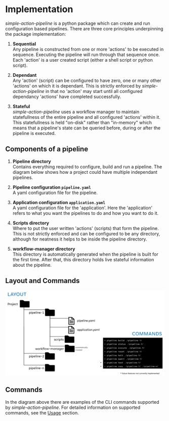 # Implementation

*simple-action-pipeline* is a python package which can create and run configuration based pipelines. There are three core principles underpinning the package implementation:

1. **Sequential**  
Any pipeline is constructed from one or more 'actions' to be executed in sequence. Executing the pipeline will run through that sequence once. Each 'action' is a user created script (either a shell script or python script).

1. **Dependant**  
Any 'action' (script) can be configured to have zero, one or many other 'actions' on which it is dependant. This is strictly enforced by *simple-action-pipeline* in that no 'action' may start until all configured dependancy 'actions' have completed successfully. 

1. **Stateful**  
*simple-action-pipeline* uses a workflow manager to maintain statefullness of the entire pipeline and all configured 'actions' within it. This statefullness is held "on-disk" rather than "in-memory" which means that a pipeline's state can be queried before, during or after the pipeline is executed.

## Components of a pipeline

1. **Pipeline directory**  
Contains everything required to configure, build and run a pipeline. The diagram below shows how a project could have multiple independant pipelines.  

1. **Pipeline configuration `pipeline.yaml`**  
A yaml configuration file for the pipeline.

1. **Application configuration `application.yaml`**  
A yaml configuration file for the 'application'. Here the 'application' refers to what you want the pipelines to do and how you want to do it.

1. **Scripts directory**  
Where to put the user written 'actions' (scripts) that form the pipeline. This is not strictly enforced and can be configured to be any directory, although for neatness it helps to be inside the pipeline directory.

1. **workflow-manager directory**  
This directory is automatically generated when the pipeline is built for the first time. After that, this directory holds live stateful information about the pipeline.


## Layout and Commands
![Operational PolarRoute Process](img/sap-layout.png)

## Commands
In the diagram above there are examples of the CLI commands supported by *simple-action-pipeline*. For detailed information on supported commands, see the [Usage](using.md) section.